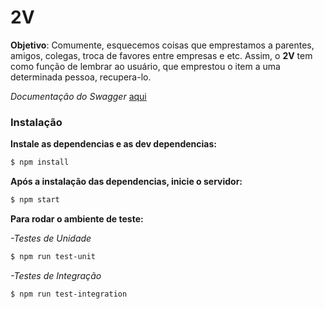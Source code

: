 # 2V


**Objetivo**: Comumente, esquecemos coisas que emprestamos a parentes, amigos, colegas, troca de favores entre empresas e etc. Assim, o **2V** tem como função de lembrar ao usuário, que emprestou o item a uma determinada pessoa, recupera-lo.


*Documentação do Swagger* [aqui](https://app-2v-backend.herokuapp.com/)


### Instalação

**Instale as dependencias e as dev dependencias:**

```sh
$ npm install
```

**Após a instalação das dependencias, inicie o servidor:**

```sh
$ npm start
```


**Para rodar o ambiente de teste:**

*-Testes de Unidade* 

```sh
$ npm run test-unit
```

*-Testes de Integração* 

```sh
$ npm run test-integration
```
